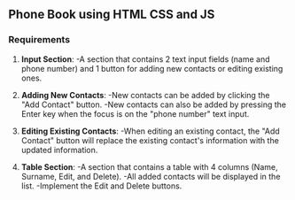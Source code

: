 ## Phone Book using HTML CSS and JS

### Requirements

1. **Input Section**:
    -A section that contains 2 text input fields (name and phone number) and 1 button for adding new contacts or editing existing ones.
   
2. **Adding New Contacts**:
    -New contacts can be added by clicking the "Add Contact" button.
    -New contacts can also be added by pressing the Enter key when the focus is on the "phone number" text input.
   
3. **Editing Existing Contacts**:
    -When editing an existing contact, the "Add Contact" button will replace the existing contact's information with the updated information.
   
4. **Table Section**:
    -A section that contains a table with 4 columns (Name, Surname, Edit, and Delete).
    -All added contacts will be displayed in the list.
    -Implement the Edit and Delete buttons.
